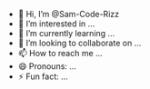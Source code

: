 - 👋 Hi, I’m @Sam-Code-Rizz
- 👀 I’m interested in ...
- 🌱 I’m currently learning ...
- 💞️ I’m looking to collaborate on ...
- 📫 How to reach me ...
- 😄 Pronouns: ...
- ⚡ Fun fact: ...

<!---
Sam-Code-Rizz/Sam-Code-Rizz is a ✨ special ✨ repository because its `README.md` (this file) appears on your GitHub profile.
You can click the Preview link to take a look at your changes.
--->
